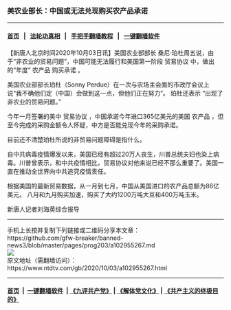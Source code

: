 ### 美农业部长：中国或无法兑现购买农产品承诺
------------------------

#### [首页](https://github.com/gfw-breaker/banned-news3/blob/master/README.md) &nbsp;&nbsp;|&nbsp;&nbsp; [法轮功真相](https://github.com/begood0513/basic/blob/master/README.md)  &nbsp;&nbsp;|&nbsp;&nbsp; [手把手翻墙教程](https://github.com/gfw-breaker/guides/wiki)  &nbsp;&nbsp;|&nbsp;&nbsp; [一键翻墙软件](https://github.com/gfw-breaker/nogfw/blob/master/README.md)  



<div><div class="post_content" itemprop="articleBody">
 <p>
  【新唐人北京时间2020年10月03日讯】美国农业部部长 桑尼·珀杜周五说，由于“非农业的贸易问题”，中国可能无法履行和美国第一阶段
  <ok href="https://www.ntdtv.com/gb/贸易协议.htm">
   贸易协议
  </ok>
  中，做出的“年度”
  <ok href="https://www.ntdtv.com/gb/农产品.htm">
   农产品
  </ok>
  <ok href="https://www.ntdtv.com/gb/购买承诺.htm">
   购买承诺
  </ok>
  。
 </p>
 <p>
  美国农业部部长珀杜（Sonny Perdue）在一次与农场主会面的市政厅会议上说“我不确他们定（中国）会做到这一点，但他们正在努力”。 珀杜还表示 “出现了非农业的贸易问题。”
 </p>
 <p>
  今年一月签署的美中
  <ok href="https://www.ntdtv.com/gb/贸易协议.htm">
   贸易协议
  </ok>
  ，中国承诺今年进口365亿美元的美国
  <ok href="https://www.ntdtv.com/gb/农产品.htm">
   农产品
  </ok>
  ，但至今完成的采购金额令人怀疑，中方是否能兑现今年的采购承诺。
 </p>
 <p>
  目前还不清楚珀杜所说的非贸易问题障碍是指什么。
 </p>
 <p>
  自中共病毒疫情爆发以来，美国已经有超过20万人丧生，川普总统夫妇也染上病毒。川普曾表示，和中共疫情相比，贸易协议对他来说已经不那么重要了。美国一直在推动全世界向中共追究疫情责任。
 </p>
 <p>
  根据美国的最新贸易数据，从一月到七月，中国从美国进口的农产品总额为86亿美元。 八月和九月购买加速，购买了大约1200万吨大豆和400万吨玉米。
 </p>
 <p>
  新唐人记者刘海英综合报导
 </p>
 <div class="single_ad">
 </div>
</div>
</div>
<hr/>
手机上长按并复制下列链接或二维码分享本文章：<br/>
https://github.com/gfw-breaker/banned-news3/blob/master/pages/prog203/a102955267.md <br/>
<a href='https://github.com/gfw-breaker/banned-news3/blob/master/pages/prog203/a102955267.md'><img src='https://github.com/gfw-breaker/banned-news3/blob/master/pages/prog203/a102955267.md.png'/></a> <br/>
原文地址（需翻墙访问）：https://www.ntdtv.com/gb/2020/10/03/a102955267.html


------------------------
#### [首页](https://github.com/gfw-breaker/banned-news3/blob/master/README.md) &nbsp;|&nbsp; [一键翻墙软件](https://github.com/gfw-breaker/nogfw/blob/master/README.md) &nbsp;| [《九评共产党》](https://github.com/gfw-breaker/9ping.md/blob/master/README.md#九评之一评共产党是什么) | [《解体党文化》](https://github.com/gfw-breaker/jtdwh.md/blob/master/README.md) | [《共产主义的终极目的》](https://github.com/gfw-breaker/gczydzjmd.md/blob/master/README.md)


<img src='http://gfw-breaker.win/banned-news3/pages/prog203/a102955267.md' width='0px' height='0px'/>